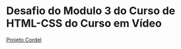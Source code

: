 <!DOCTYPE html>
<html lang="pt-br">
<head>
    <meta charset="UTF-8">
    <meta name="viewport" content="width=device-width, initial-scale=1.0">
</head>
<body>
    <h1>Desafio do Modulo 3 do Curso de HTML-CSS do Curso em Vídeo</h1>
    <p><a href="https://anaflavia010.github.io/Projeto_Cordel/">Projeto Cordel</a></p>
</body>
</html>
